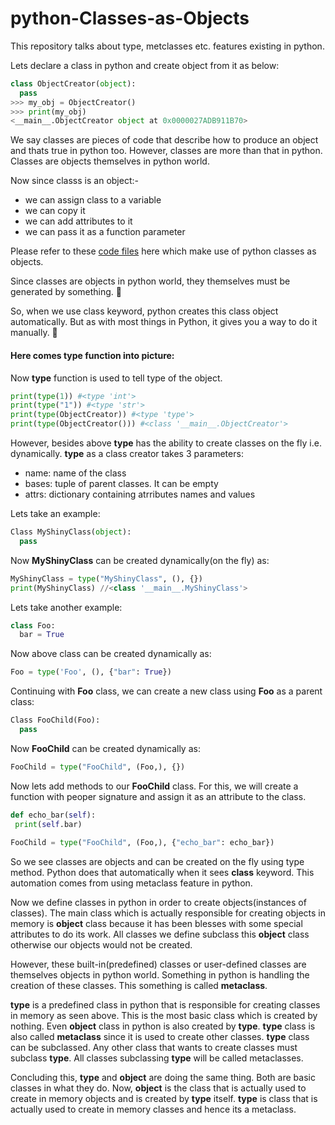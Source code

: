 # python-Classes-as-Objects
This repository talks about type, metclasses etc. features existing in python.

Lets declare a class in python and create object from it as below:

```py
class ObjectCreator(object):
  pass
>>> my_obj = ObjectCreator()
>>> print(my_obj)
<__main__.ObjectCreator object at 0x0000027ADB911B70>
```
We say classes are pieces of code that describe how to produce an object and thats true in python too. However, classes are more than that in python. Classes are objects themselves in python world.

Now since classs is an object:-
- we can assign class to a variable
- we can copy it
- we can add attributes to it
- we can pass it as a function parameter

Please refer to these [code files](https://github.com/SadkiratSingh/python-Classes-as-Objects/blob/main/classes-as-object.py) here which make use of python classes as objects.

Since classes are objects in python world, they themselves must be generated by something. 🤔

So, when we use class keyword, python creates this class object automatically. But as with most things in Python, it gives you a way to do it manually. 🙂

#### Here comes type function into picture:

Now **type** function is used to tell type of the object.
```py
print(type(1)) #<type 'int'>
print(type("1")) #<type 'str'>
print(type(ObjectCreator)) #<type 'type'>
print(type(ObjectCreator())) #<class '__main__.ObjectCreator'>
```
However, besides above **type** has the ability to create classes on the fly i.e. dynamically. **type** as a class creator takes 3 parameters:
- name: name of the class
- bases: tuple of parent classes. It can be empty
- attrs: dictionary containing atrributes names and values

Lets take an example:
```py
Class MyShinyClass(object):
  pass
```
Now **MyShinyClass** can be created dynamically(on the fly) as:
```py
MyShinyClass = type("MyShinyClass", (), {})
print(MyShinyClass) //<class '__main__.MyShinyClass'>
```
Lets take another example:
```py
class Foo:
  bar = True
```
Now above class can be created dynamically as:
```py
Foo = type('Foo', (), {"bar": True})
```
Continuing with **Foo** class, we can create a new class using **Foo** as a parent class:
```py
Class FooChild(Foo):
  pass
 ```
 Now **FooChild** can be created dynamically as:
 ```py
 FooChild = type("FooChild", (Foo,), {})
 ```
 Now lets add methods to our **FooChild** class. For this, we will create a function with peoper signature and assign it as an attribute to the class.
 
 ```py
 def echo_bar(self):
  print(self.bar)
  
 FooChild = type("FooChild", (Foo,), {"echo_bar": echo_bar})
```

So we see classes are objects and can be created on the fly using type method. Python does that automatically when it sees **class** keyword. This automation comes from using metaclass feature in python.

Now we define classes in python in order to create objects(instances of classes). The main class which is actually responsible for creating objects in memory is **object** class because it has been blesses with some special attributes to do its work. All classes we define subclass this **object** class otherwise our objects would not be created.

However, these built-in(predefined) classes or user-defined classes are themselves objects in python world. Something in python is handling the creation of these classes. This something is called **metaclass**.

**type** is a predefined class in python that is responsible for creating classes in memory as seen above. This is the most basic class which is created by nothing. Even **object** class in python is also created by **type**. **type** class is also called **metaclass** since it is used to create other classes. **type** class can be subclassed. Any other class that wants to create classes must subclass **type**. All classes subclassing **type** will be called metaclasses.

Concluding this, **type** and **object** are doing the same thing. Both are basic classes in what they do. Now, **object** is the class that is actually used to create in memory objects and is created by **type** itself. **type** is class that is actually used to create in memory classes and hence its a metaclass.



